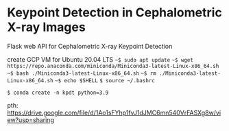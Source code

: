 # Keypoint Detection in Cephalometric X-ray Images
Flask web API for Cephalometric X-ray Keypoint Detection

create GCP VM for Ubuntu 20.04 LTS
`~$ sudo apt update`
`~$ wget https://repo.anaconda.com/miniconda/Miniconda3-latest-Linux-x86_64.sh`
`~$ bash ./Miniconda3-latest-Linux-x86_64.sh`
`~$ rm ./Miniconda3-latest-Linux-x86_64.sh`
`~$ echo $SHELL`
`$ source ~/.bashrc`

`$ conda create -n kpdt python=3.9`



pth: https://drive.google.com/file/d/1Ao1sFYhp1fvJ1dJMC6mn540VrFASXg8w/view?usp=sharing
